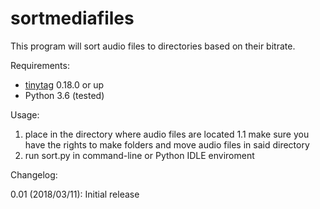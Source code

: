sortmediafiles
=======

This program will sort audio files to directories based on their bitrate.

Requirements:

 - [tinytag](https://github.com/devsnd/tinytag) 0.18.0 or up
 - Python 3.6 (tested)

Usage:

 1. place in the directory where audio files are located
 1.1 make sure you have the rights to make folders and move audio files in said directory
 2. run sort.py in command-line or Python IDLE enviroment

 Changelog:

 0.01 (2018/03/11): Initial release
